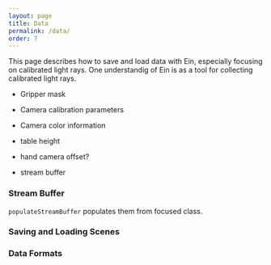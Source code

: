 ```yaml
---
layout: page
title: Data
permalink: /data/
order: 7
---
```


This page describes how to save and load data with Ein, especially
focusing on calibrated light rays.  One understandig of Ein is as a
tool for collecting calibrated light rays.


* Gripper mask
* Camera calibration parameters
* Camera color information
* table height
* hand camera offset?

* stream buffer

### Stream Buffer

`populateStreamBuffer` populates them from focused class.

### Saving and Loading Scenes

### Data Formats




